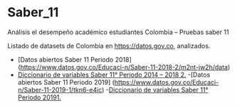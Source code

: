 # Saber_11
Análisis el desempeño académico estudiantes Colombia – Pruebas saber 11

Listado de datasets de Colombia en https://datos.gov.co, analizados.

- [Datos abiertos Saber 11 Periodo 2018] (https://www.datos.gov.co/Educaci-n/Saber-11-2018-2/m2nt-jw2h/data)
- [Diccionario de variables Saber 11° Periodo 2014 – 2018 2.](https://www.icfes.gov.co/documents/20143/517898/Diccionario%20saber%2011%202014-2%20a%202018-2.pdf)
-[Datos abiertos Saber 11 Periodo 2019] (https://www.datos.gov.co/Educaci-n/Saber-11-2019-1/tkn6-e4ic)
-[Diccionario de variables Saber 11° Periodo 20191.](https://www.icfes.gov.co/documents/20143/517898/Diccionario%20ftp%20saber11%202019-1.pdf)
